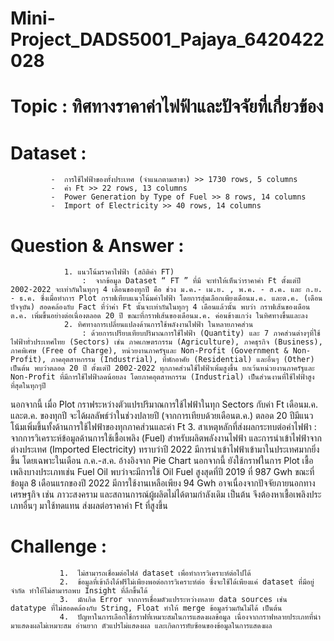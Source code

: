 # Mini-Project_DADS5001_Pajaya_6420422028

# Topic : ทิศทางราคาค่าไฟฟ้าและปัจจัยที่เกี่ยวข้อง
# Dataset :
             -  การใช้ไฟฟ้าของทั้งประเทศ (จำแนกตามสาขา) >> 1730 rows, 5 columns
             -  ค่า Ft >> 22 rows, 13 columns
             -  Power Generation by Type of Fuel >> 8 rows, 14 columns
             -  Import of Electricity >> 40 rows, 14 columns
# Question & Answer :
                1. แนวโน้มราคาไฟฟ้า (สถิติค่า FT)
                    :  จากข้อมูล Dataset “ FT ” ที่มี จะทำให้เห็นว่าราคาค่า Ft ตั้งแต่ปี 2002-2022 จะเท่ากันในทุกๆ 4 เดือนของทุกปี คือ ช่วง ม.ค.- เม.ย. , พ.ค. - ส.ค. และ ก.ย. - ธ.ค. ซึ่งเมื่อทำการ Plot กราฟเทียบแนวโน้มค่าไฟฟ้า โดยการสุ่มเลือกเพียงเดือนม.ค. และต.ค. (เดือนปัจจุบัน) สอดคล้องกับ Fact ที่ว่าค่า Ft นั้นจะเท่ากันในทุกๆ 4 เดือนแล้วนั้น พบว่า กราฟเส้นของเดือน ต.ค. เพิ่มขึ้นอย่างต่อเนื่องตลอด 20 ปี ขณะที่กราฟเส้นของเดือนม.ค. ค่อนข้างแกว่ง ในทิศทางขึ้นและลง
                2. ทิศทางการเปลี่ยนแปลงด้านการใช้พลังงานไฟฟ้า ในหลายภาคส่วน
                    : ด้วยการเปรียบเทียบปริมาณการใช้ไฟฟ้า (Quantity) และ 7 ภาคส่วนต่างๆที่ใช้ไฟฟ้าทั่วประเทศไทย (Sectors) เช่น ภาคเกษตรกรรม (Agriculture), ภาคธุรกิจ (Business), ภาคพิเศษ (Free of Charge), หน่วยงานภาครัฐและ Non-Profit (Government & Non-Profit), ภาคอุตสาหกรรม (Industrial), ที่พักอาศัย (Residential) และอื่นๆ (Other) เป็นต้น พบว่าตลอด 20 ปี ตั้งแต่ปี 2002-2022 ทุกภาคส่วนใช้ไฟฟ้าเพิ่มสูงขึ้น ยกเว้นหน่วยงานภาครัฐและ Non-Profit ที่มีการใช้ไฟฟ้าลดน้อยลง โดยภาคอุตสาหกรรม (Industrial) เป็นส่วนงานที่ใช้ไฟฟ้าสูงที่สุดในทุกๆปี
นอกจากนี้ เมื่อ Plot กราฟระหว่างตัวแปรปริมาณการใช้ไฟฟ้าในทุก Sectors กับค่า Ft เดือนม.ค. และต.ค. ของทุกปี จะได้ผลลัพธ์ว่าในช่วงปลายปี (จากการเทียบด้วยเดือนต.ค.) ตลอด 20 ปีมีแนวโน้มเพิ่มขึ้นทั้งด้านการใช้ไฟฟ้าของทุกภาคส่วนและค่า Ft
                3. สาเหตุหลักที่ส่งผลกระทบต่อค่าไฟฟ้า
                    : จากการวิเคราะห์ข้อมูลด้านการใช้เชื้อเพลิง (Fuel) สำหรับผลิตพลังงานไฟฟ้า และการนำเข้าไฟฟ้าจากต่างประเทศ (Imported Electricity) ทราบว่าปี 2022 มีการนำเข้าไฟฟ้าเข้ามาในประเทศมากยิ่งขึ้น โดยเฉพาะในเดือน ก.ค.-ส.ค. อ้างอิงจาก Pie Chart นอกจากนี้ ยังใช้กราฟในการ Plot เชื้อเพลิงบางประเภทเช่น Fuel Oil พบว่าจะมีการใช้ Oil Fuel สูงสุดที่ปี 2019 ที่ 987 Gwh ขณะที่ข้อมูล 8 เดือนแรกของปี 2022 มีการใช้งานเหลือเพียง 94 Gwh อาจเนื่องจากปัจจัยภายนอกทางเศรษฐกิจ เช่น ภาวะสงคราม และสถานการณ์ผู้ผลิตไม่ได้ตามกำลังเดิม เป็นต้น จึงต้องหาเชื้อเพลิงประเภทอื่นๆ มาใช้ทดแทน ส่งผลต่อราคาค่า Ft ที่สูงขึ้น
 # Challenge :
               1.  ไม่สามารถเชื่อมต่อไฟล์ dataset เพื่อทำการวิเคราะห์ต่อไปได้
               2.  ข้อมูลที่เข้าถึงได้ฟรีไม่เพียงพอต่อการวิเคราะห์ต่อ ซึ่งจะใช้ได้เพียงแค่ dataset ที่มีอยู่จำกัด ทำให้ไม่สามารถพบ Insight ที่ลึกขึ้นได้
               3.  มักเกิด Error จากการเชื่อมตัวแปรระหว่างหลาย data sources เช่น datatype ที่ไม่สอดคล้องกับ String, Float ทำให้ merge ข้อมูลร่วมกันไม่ได้ เป็นต้น
               4.  ปัญหาในการเลือกใช้กราฟที่เหมาะสมในการแสดงผลข้อมูล เนื่องจากกราฟหลายประเภทที่นำมาแสดงผลไม่เหมาะสม อ่านยาก ตัวแปรไม่แสดงผล และเกิดการทับซ้อนของข้อมูลในการแสดงผล

